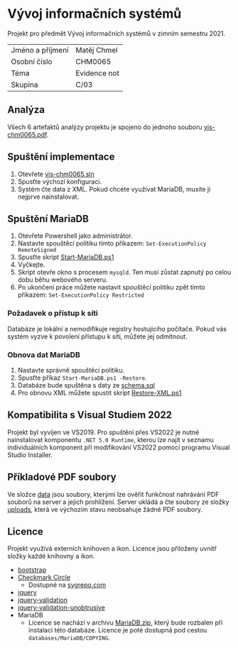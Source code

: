 # Vývoj informačních systémů
Projekt pro předmět Vývoj informačních systémů v zimním semestru 2021.

|||
| :-- | :-- |
| Jméno a příjmení | Matěj Chmel |
| Osobní číslo | CHM0065 |
| Téma | Evidence not |
| Skupina | C/03 |

## Analýza
Všech 6 artefaktů analýzy projektu je spojeno do jednoho souboru [vis-chm0065.pdf](vis-chm0065.pdf).

## Spuštění implementace
1. Otevřete [vis-chm0065.sln](vis-chm0065.sln)
2. Spusťte výchozí konfiguraci.
3. Systém čte data z XML. Pokud chcete využívat MariaDB, musíte ji nejprve nainstalovat.

## Spuštění MariaDB
1. Otevřete Powershell jako administrátor.
2. Nastavte spouštěcí politiku tímto příkazem: `Set-ExecutionPolicy RemoteSigned`
3. Spusťte skript [Start-MariaDB.ps1](Start-MariaDB.ps1)
4. Vyčkejte.
5. Skript otevře okno s procesem `mysqld`. Ten musí zůstat zapnutý po celou dobu běhu webového serveru.
6. Po ukončení práce můžete nastavit spouštěcí politiku zpět tímto příkazem: `Set-ExecutionPolicy Restricted`

### Požadavek o přístup k síti
Databáze je lokální a nemodifikuje registry hostujícího počítače. Pokud vás systém vyzve k povolení přístupu k síti, můžete jej odmítnout.

### Obnova dat MariaDB
1. Nastavte správně spouštěcí politiku.
2. Spusťte příkaz `Start-MariaDB.ps1 -Restore`.
3. Databáze bude spuštěna s daty ze [schema.sql](databases/schema.sql)
4. Pro obnovu XML můžete spustit skript [Restore-XML.ps1](Restore-XML.ps1)

## Kompatibilita s Visual Studiem 2022
Projekt byl vyvíjen ve VS2019. Pro spuštění přes VS2022 je nutné nainstalovat komponentu `.NET 5.0 Runtime`, kterou lze najít v seznamu individuálních komponent při modifikování VS2022 pomocí programu Visual Studio Installer.

## Příkladové PDF soubory
Ve složce [data](data) jsou soubory, kterými lze ověřit funkčnost nahrávání PDF souborů na server a jejich prohlížení. Server ukládá a čte soubory ze složky [uploads](src/Server/wwwroot/uploads), která ve výchozím stavu neobsahuje žádné PDF soubory.

## Licence
Projekt využívá externích knihoven a ikon. Licence jsou přiloženy uvnitř složky každé knihovny a ikon.
- [bootstrap](src/Server/wwwroot/lib/bootstrap/LICENSE)
- [Checkmark Circle](icons/LICENSE)
	- Dostupné na [svgrepo.com](https://www.svgrepo.com/svg/327693/checkmark-circle)
- [jquery](src/Server/wwwroot/lib/jquery/LICENSE.txt)
- [jquery-validation](src/Server/wwwroot/lib/jquery-validation/LICENSE.md)
- [jquery-validation-unobtrusive](src/Server/wwwroot/lib/jquery-validation-unobtrusive/LICENSE.txt)
- MariaDB
	- Licence se nachází v archivu [MariaDB.zip](databases/MariaDB.zip), který bude rozbalen při instalaci této databáze. Licence je poté dostupná pod cestou `databases/MariaDB/COPYING`.
